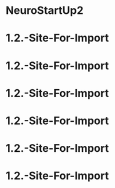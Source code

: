 # NeuroStartUp2
# 1.2.-Site-For-Import
# 1.2.-Site-For-Import
# 1.2.-Site-For-Import
# 1.2.-Site-For-Import
# 1.2.-Site-For-Import
# 1.2.-Site-For-Import
